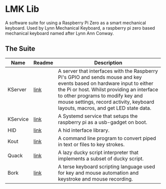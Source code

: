 # LMK Lib
A software suite for using a Raspberry Pi Zero as a smart mechanical keyboard. Used by Lynn Mechanical Keyboard, a raspberry pi zero based mechanical keyboard named after Lynn Ann Conway.

## The Suite
| Name | Readme | Description |
|------|--------|-------------|
|KServer|[link](lmk-kserver/)|A server that interfaces with the Raspberry Pi's GPIO and sends mouse and key events based on hardware input to either the Pi or host. Whilst providing an interface to other programs to modify key and mouse settings, record activity, keyboard layouts, macros, and get LED state data.|
|KService|[link](lmk-kserver/)|A Systemd service that setups the raspberry pi as a usb-gadget on boot.|
|HID|[link](lmk-hid/)|A hid interface library.|
|Kout|[link](lmk-kout/)|A command line program to convert piped in text or files to key strokes.|
|Quack|[link](lmk-quack/)|A lazy ducky script interpreter that implements a subset of ducky script.|
|Bork|[link](lmk-bork/)|A terse keyboard scripting language used for key and mouse automation and keystroke and mouse recording.|
